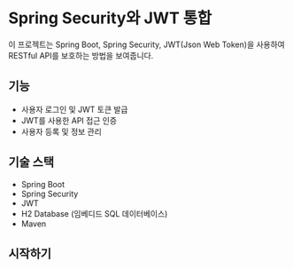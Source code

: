 # Spring Security와 JWT 통합

이 프로젝트는 Spring Boot, Spring Security, JWT(Json Web Token)을 사용하여 RESTful API를 보호하는 방법을 보여줍니다.

## 기능

- 사용자 로그인 및 JWT 토큰 발급
- JWT를 사용한 API 접근 인증
- 사용자 등록 및 정보 관리

## 기술 스택

- Spring Boot
- Spring Security
- JWT
- H2 Database (임베디드 SQL 데이터베이스)
- Maven

## 시작하기
